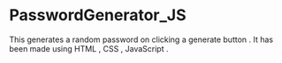 # PasswordGenerator_JS
This generates a random password on clicking a generate button . It has been made using HTML , CSS , JavaScript .
